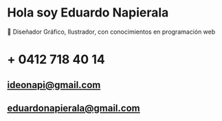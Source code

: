#  Hola soy Eduardo Napierala
💫 Diseñador Gráfico, Ilustrador, con conocimientos en programación web
#  + 0412 718 40 14
##  ideonapi@gmail.com
##  eduardonapierala@gmail.com

